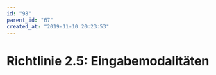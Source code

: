 ```yaml
---
id: "98"
parent_id: "67"
created_at: "2019-11-10 20:23:53"
---
```


# Richtlinie 2.5: Eingabemodalitäten
